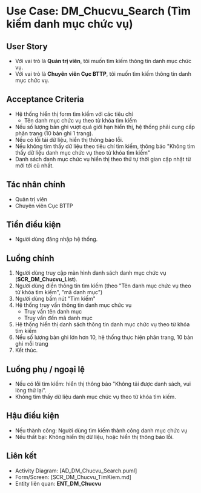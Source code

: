 # Use Case: DM_Chucvu_Search (Tìm kiếm danh mục chức vụ)

## User Story
- Với vai trò là **Quản trị viên**, tôi muốn tìm kiếm thông tin danh mục chức vụ.
- Với vai trò là **Chuyên viên Cục BTTP**, tôi muốn tìm kiếm thông tin danh mục chức vụ.

## Acceptance Criteria
- Hệ thống hiển thị form tìm kiếm với các tiêu chí
    - Tên danh mục chức vụ theo từ khóa tìm kiếm
- Nếu số lượng bản ghi vượt quá giới hạn hiển thị, hệ thống phải cung cấp phân trang (10 bản ghi 1 trang).
- Nếu có lỗi tải dữ liệu, hiển thị thông báo lỗi.
- Nếu không tìm thấy dữ liệu theo tiêu chí tìm kiếm, thông báo "Không tìm thấy dữ liệu danh mục chức vụ theo từ khóa tìm kiếm"
- Danh sách danh mục chức vụ hiển thị theo thứ tự thời gian cập nhật từ mới tới cũ nhất.

## Tác nhân chính
- Quản trị viên
- Chuyên viên Cục BTTP

## Tiền điều kiện
- Người dùng đăng nhập hệ thống.

## Luồng chính
1. Người dùng truy cập màn hình danh sách danh mục chức vụ (**SCR_DM_Chucvu_List**).
2. Người dùng điền thông tin tìm kiếm (theo "Tên danh mục chức vụ theo từ khóa tìm kiếm", "mã danh mục")
3. Người dùng bấm nút "Tìm kiếm"
4. Hệ thống truy vấn thông tin danh mục chức vụ
    - Truy vấn tên danh mục
    - Truy vấn đến mã danh mục
5. Hệ thống hiển thị danh sách thông tin danh mục chức vụ theo từ khóa tìm kiếm
6. Nếu số lượng bản ghi lớn hơn 10, hệ thống thực hiện phân trang, 10 bản ghi mỗi trang
7. Kết thúc.

## Luồng phụ / ngoại lệ
- Nếu có lỗi tìm kiếm: hiển thị thông báo "Không tải được danh sách, vui lòng thử lại".
- Không tìm thấy dữ liệu danh mục chức vụ theo từ khóa tìm kiếm.

## Hậu điều kiện
- Nếu thành công: Người dùng tìm kiếm thành công danh mục chức vụ
- Nếu thất bại: Không hiển thị dữ liệu, hoặc hiển thị thông báo lỗi.

## Liên kết
- Activity Diagram: [AD_DM_Chucvu_Search.puml]
- Form/Screen: [SCR_DM_Chucvu_TimKiem.md]
- Entity liên quan: **ENT_DM_Chucvu**

